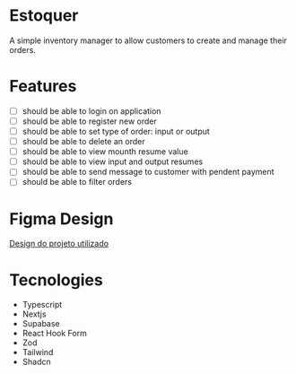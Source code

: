 # Estoquer

A simple inventory manager to allow customers to create and manage
their orders.

# Features

- [ ] should be able to login on application
- [ ] should be able to register new order
- [ ] should be able to set type of order: input or output
- [ ] should be able to delete an order
- [ ] should be able to view mounth resume value
- [ ] should be able to view input and output resumes
- [ ] should be able to send message to customer with pendent payment
- [ ] should be able to filter orders

# Figma Design
[Design do projeto utilizado]([https://www.figma.com/file/wcIBO7XsuZrmNZlZuoyFao/EstoqueGo?type=design&node-id=0%3A1&mode=design&t=HxwhI67eSKKh0ANF-1](https://www.figma.com/file/l58oWqmFZmaV3KaY7NQULp/Estoquer?type=design&node-id=201%3A1532&mode=design&t=SEQsq7tiIjXYYUTI-1)https://www.figma.com/file/l58oWqmFZmaV3KaY7NQULp/Estoquer?type=design&node-id=201%3A1532&mode=design&t=SEQsq7tiIjXYYUTI-1)

# Tecnologies

- Typescript
- Nextjs
- Supabase
- React Hook Form
- Zod
- Tailwind
- Shadcn
